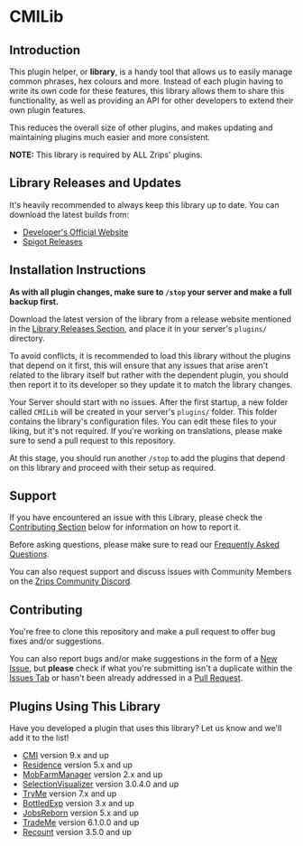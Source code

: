 # CMILib

## Introduction

This plugin helper, or **library**, is a handy tool that allows us to easily manage common phrases, hex colours and more. Instead of each plugin having to write its own code for these features, this library allows them to share this functionality, as well as providing an API for other developers to extend their own plugin features. 

This reduces the overall size of other plugins, and makes updating and maintaining plugins much easier and more consistent.

**NOTE:** This library is required by ALL Zrips' plugins.

## Library Releases and Updates

It's heavily recommended to always keep this library up to date. You can download the latest builds from:

- [Developer's Official Website](https://www.zrips.net/cmilib/)
- [Spigot Releases](https://www.spigotmc.org/resources/87610/)

## Installation Instructions

**As with all plugin changes, make sure to `/stop` your server and make a full backup first.**

Download the latest version of the library from a release website mentioned in the [Library Releases Section](#library-releases-and-updates), and place it in your server's `plugins/` directory.

To avoid conflicts, it is recommended to load this library without the plugins that depend on it first, this will ensure that any issues that arise aren't related to the library itself but rather with the dependent plugin, you should then report it to its developer so they update it to match the library changes.

Your Server should start with no issues. After the first startup, a new folder called `CMILib` will be created in your server's `plugins/` folder. This folder contains the library's configuration files. You can edit these files to your liking, but it's not required.
If you're working on translations, please make sure to send a pull request to this repository.

At this stage, you should run another `/stop` to add the plugins that depend on this library and proceed with their setup as required.

## Support

If you have encountered an issue with this Library, please check the [Contributing Section](#contributing) below for information on how to report it.

Before asking questions, please make sure to read our [Frequently Asked Questions](https://www.zrips.net/cmilib/faq/).

You can also request support and discuss issues with Community Members on the [Zrips Community Discord](https://discord.gg/dDMamN4).

## Contributing

You're free to clone this repository and make a pull request to offer bug fixes and/or suggestions.

You can also report bugs and/or make suggestions in the form of a [New Issue](https://github.com/Zrips/CMILib/issues/new), but **please** check if what you're submitting isn't a duplicate within the [Issues Tab](https://github.com/Zrips/CMILib/issues) or hasn't been already addressed in a [Pull Request](https://github.com/Zrips/CMILib/pulls).

## Plugins Using This Library

Have you developed a plugin that uses this library? Let us know and we'll add it to the list!

- [CMI](https://www.spigotmc.org/resources/cmi-298-commands-insane-kits-portals-essentials-economy-mysql-sqlite-much-more.3742/) version 9.x and up
- [Residence](https://www.spigotmc.org/resources/residence-1-7-10-up-to-1-19.11480/) version 5.x and up
- [MobFarmManager](https://www.spigotmc.org/resources/mob-farm-manager-supports-1-7-10-up-to-1-19-hopper-support.15127/) version 2.x and up
- [SelectionVisualizer](https://www.spigotmc.org/resources/selection-visualizer.22631/) version 3.0.4.0 and up
- [TryMe](https://www.spigotmc.org/resources/tryme.3330/) version 7.x and up
- [BottledExp](https://www.spigotmc.org/resources/bottledexp.2815/) version 3.x and up
- [JobsReborn](https://www.spigotmc.org/resources/jobs-reborn.4216/) version 5.x and up
- [TradeMe](https://www.spigotmc.org/resources/trademe-with-api-to-create-custom-trades-1-7-10-1-19-x.7544/) version 6.1.0.0 and up
- [Recount](https://www.spigotmc.org/resources/recount.3962/) version 3.5.0 and up

